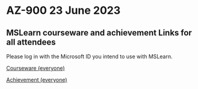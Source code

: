 
# AZ-900 23 June 2023

## MSLearn courseware and achievement Links for all attendees

Please log in with the Microsoft ID you intend to use with MSLearn.

[Courseware (everyone)](https://learn.microsoft.com/etc...)

[Achievement (everyone)](https://learn.microsoft.com/en-us/users/me/achievements?etc...)
